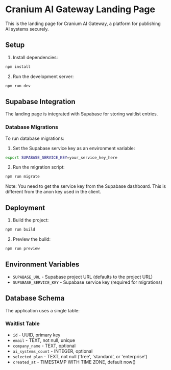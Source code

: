# Cranium AI Gateway Landing Page

This is the landing page for Cranium AI Gateway, a platform for publishing AI systems securely.

## Setup

1. Install dependencies:
```bash
npm install
```

2. Run the development server:
```bash
npm run dev
```

## Supabase Integration

The landing page is integrated with Supabase for storing waitlist entries. 

### Database Migrations

To run database migrations:

1. Set the Supabase service key as an environment variable:
```bash
export SUPABASE_SERVICE_KEY=your_service_key_here
```

2. Run the migration script:
```bash
npm run migrate
```

Note: You need to get the service key from the Supabase dashboard. This is different from the anon key used in the client.

## Deployment

1. Build the project:
```bash
npm run build
```

2. Preview the build:
```bash
npm run preview
```

## Environment Variables

- `SUPABASE_URL` - Supabase project URL (defaults to the project URL)
- `SUPABASE_SERVICE_KEY` - Supabase service key (required for migrations)

## Database Schema

The application uses a single table:

### Waitlist Table

- `id` - UUID, primary key
- `email` - TEXT, not null, unique
- `company_name` - TEXT, optional
- `ai_systems_count` - INTEGER, optional
- `selected_plan` - TEXT, not null ('free', 'standard', or 'enterprise')
- `created_at` - TIMESTAMP WITH TIME ZONE, default now() 